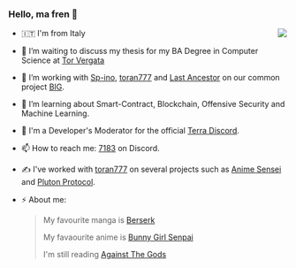 ### Hello, ma fren 👋

<a href="https://github.com/anuraghazra/github-readme-stats">
  <img align="right" src="https://github-readme-stats.vercel.app/api?username=0x7183&show_icons=true&theme=dark&count_private=true" />
</a>

- 🇮🇹 I'm from Italy
- 🤔 I’m waiting to discuss my thesis for my BA Degree in Computer Science at [Tor Vergata](http://www.informatica.uniroma2.it/)
- 🔭 I’m working with [Sp-ino](https://github.com/Sp-ino/), [toran777](https://github.com/toran777/) and [Last Ancestor](https://github.com/last-ancestor) on our common project [BIG]().
- 🌱 I’m learning about Smart-Contract, Blockchain, Offensive Security and Machine Learning.
- 💬 I'm a Developer's Moderator for the official [Terra Discord](https://discord.com/invite/terra-money).
- 📫 How to reach me: [7183](https://discordapp.com/users/193395570931400704) on Discord.
- ✍️ I've worked with [toran777](https://github.com/toran777/) on several projects such as [Anime Sensei](https://play.google.com/store/apps/details?id=it.animesenseicompose&gl=IT) and [Pluton Protocol](http://pluton.money/home).
- ⚡ About me:

    > 
    > My favourite manga is [Berserk](https://en.wikipedia.org/wiki/Berserk_(manga))
    >
    > My favaourite anime is [Bunny Girl Senpai](https://en.wikipedia.org/wiki/Rascal_Does_Not_Dream_of_Bunny_Girl_Senpai)
    >
    > I'm still reading [Against The Gods](https://www.wuxiaworld.com/novel/against-the-gods)


<!--
**0x7183/0x7183** is a ✨ _special_ ✨ repository because its `README.md` (this file) appears on your GitHub profile.

Here are some ideas to get you started:

- 🔭 I’m currently working on ...
- 🌱 I’m currently learning ...
- 👯 I’m looking to collaborate on ...
- 🤔 I’m looking for help with ...
- 💬 Ask me about ...
- 📫 How to reach me: ...
- 😄 Pronouns: ...
- ⚡ Fun fact: ...
-->
